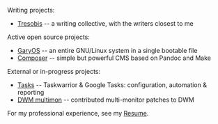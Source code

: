 [Resume]: resume.html
[Tresobis]: http://www.tresobis.org
[Composer]: projects/composer
[GaryOS]: projects/gary-os
[Tasks]: https://github.com/garybgenett/tasks
<!--
2016-07-17 20:57:19 -0800 f3197bf1e7c4e907b7282e30b4f24bb2535ecf53 Move multimon to historical
[DWM multimon]: http://dwm.suckless.org/patches/multimon
-->
[DWM multimon]: http://dwm.suckless.org/patches/historical/multimon

Writing projects:
  * [Tresobis] -- a writing collective, with the writers closest to me

Active open source projects:
  * [GaryOS] -- an entire GNU/Linux system in a single bootable file
  * [Composer] -- simple but powerful CMS based on Pandoc and Make

External or in-progress projects:
  * [Tasks] -- Taskwarrior & Google Tasks: configuration, automation & reporting
  * [DWM multimon] -- contributed multi-monitor patches to DWM

For my professional experience, see my [Resume].
